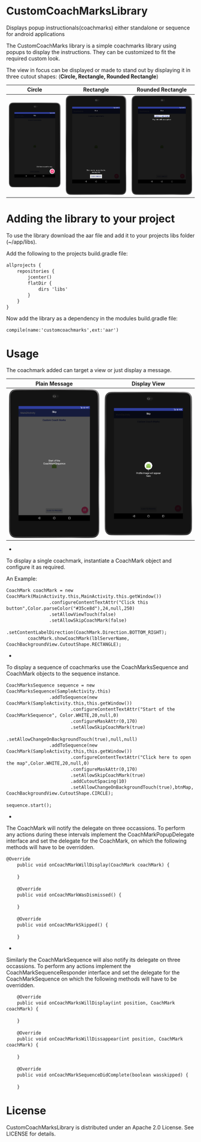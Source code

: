 # CustomCoachMarksLibrary
Displays popup instructionals(coachmarks) either standalone or sequence for android applications

The CustomCoachMarks library is a simple coachmarks library using popups to display the instructions. They can be customized to fit the required custom look.

The view in focus can be displayed or made to stand out by displaying it in three cutout shapes:
(**Circle, Rectangle, Rounded Rectangle**)

| Circle | Rectangle | Rounded Rectangle |
| --- | --- | --- |
| ![Circle style customcoachmarkslibrary](./CoachMarks5.png) | ![Rectangle style customcoachmarkslibrary](./CoachMarks4.png) | ![Rounded Rectangle style customcoachmarkslibrary](./CoachMarks2.png) |



Adding the library to your project
===
To use the library download the aar file and add it to your projects libs folder (~/app/libs).

Add the following to the projects build.gradle file:
~~~
allprojects {
    repositories {
        jcenter()
        flatDir {
            dirs 'libs'
        }
    }
}
~~~


Now add the library as a dependency in the modules build.gradle file:
~~~
compile(name:'customcoachmarks',ext:'aar')
~~~

Usage
===
The coachmark added can target a view or just display a message.

| Plain Message | Display View |
| --- | --- |
| ![Plain Message style customcoachmarkslibrary](./CoachMarks1.png) | ![Display View style customcoachmarkslibrary](./CoachMarks3.png) |

-
To display a single coachmark, instantiate a CoachMark object and configure it as required.

An Example:
~~~
CoachMark coachMark = new CoachMark(MainActivity.this,MainActivity.this.getWindow())
                .configureContentTextAttr("Click this button",Color.parseColor("#35ce8d"),24,null,250)
                .setAllowViewTouch(false)
                .setAllowSkipCoachMark(false)
                .setContentLabelDirection(CoachMark.Direction.BOTTOM_RIGHT);
        coachMark.showCoachMark(lblServerName, CoachBackgroundView.CutoutShape.RECTANGLE);
~~~


-
To display a sequence of coachmarks use the CoachMarksSequence and CoachMark objects to the sequence instance.

~~~
CoachMarksSequence sequence = new CoachMarksSequence(SampleActivity.this)
                .addToSequence(new CoachMark(SampleActivity.this,this.getWindow())
                        .configureContentTextAttr("Start of the CoachMarkSequence", Color.WHITE,20,null,0)
                        .configureMaskAttr(0,170)
                        .setAllowSkipCoachMark(true)
                        .setAllowChangeOnBackgroundTouch(true),null,null)
                .addToSequence(new CoachMark(SampleActivity.this,this.getWindow())
                        .configureContentTextAttr("Click here to open the map",Color.WHITE,20,null,0)
                        .configureMaskAttr(0,170)
                        .setAllowSkipCoachMark(true)
                        .addCutoutSpacing(10)
                        .setAllowChangeOnBackgroundTouch(true),btnMap, CoachBackgroundView.CutoutShape.CIRCLE);
                        
sequence.start();
~~~

-
The CoachMark will notify the delegate on three occassions. To perform any actions during these intervals implement the CoachMarkPopupDelegate interface and set the delegate for the CoachMark, on which the following methods will have to be overridden.

~~~
@Override
    public void onCoachMarkWillDisplay(CoachMark coachMark) {

    }

    @Override
    public void onCoachMarkWasDismissed() {

    }

    @Override
    public void onCoachMarkSkipped() {

    }
~~~

-
Similarly the CoachMarkSequence will also notify its delegate on three occassions. To perform any actions implement the CoachMarkSequenceResponder interface and set the delegate for the CoachMarkSequence on which the following methods will have to be overridden.

~~~
    @Override
    public void onCoachMarksWillDisplay(int position, CoachMark coachMark) {

    }

    @Override
    public void onCoachMarksWillDissappear(int position, CoachMark coachMark) {

    }

    @Override
    public void onCoachMarkSequenceDidComplete(boolean wasskipped) {

    }
~~~


License
===
CustomCoachMarksLibrary is distributed under an Apache 2.0 License. See LICENSE for details.
